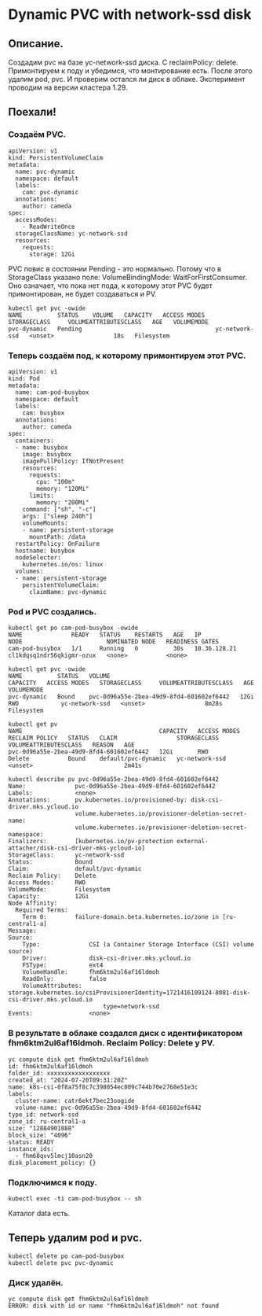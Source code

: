 # Dynamic PVC with network-ssd disk

## Описание.
Создадим pvc на базе yc-network-ssd диска. С reclaimPolicy: delete. Примонтируем к поду и убедимся, что монтирование есть.
После этого удалим pod, pvc. И проверим остался ли диск в облаке.
Эксперимент проводим на версии кластера 1.29.

## Поехали!

### Создаём PVC.
```
apiVersion: v1
kind: PersistentVolumeClaim
metadata:
  name: pvc-dynamic
  namespace: default
  labels:
    cam: pvc-dynamic
  annotations:
    author: cameda
spec:
  accessModes:
    - ReadWriteOnce
  storageClassName: yc-network-ssd
  resources:
    requests:
      storage: 12Gi
```
PVC повис в состоянии Pending - это нормально. Потому что в StorageClass указано поле: VolumeBindingMode: WaitForFirstConsumer.
Оно означает, что пока нет пода, к которому этот PVC будет примонтирован, не будет создаваться и PV.
```
kubectl get pvc -owide
NAME          STATUS    VOLUME   CAPACITY   ACCESS MODES   STORAGECLASS     VOLUMEATTRIBUTESCLASS   AGE   VOLUMEMODE
pvc-dynamic   Pending                                      yc-network-ssd   <unset>                 18s   Filesystem
```
### Теперь создаём под, к которому примонтируем этот PVC.
```
apiVersion: v1
kind: Pod
metadata:
  name: cam-pod-busybox
  namespace: default
  labels:
    cam: busybox
  annotations:
    author: cameda
spec:
  containers:
  - name: busybox
    image: busybox
    imagePullPolicy: IfNotPresent
    resources:
      requests:
        cpu: "100m"
        memory: "120Mi"
      limits:
        memory: "200Mi"
    command: ["sh", "-c"]
    args: ["sleep 240h"]
    volumeMounts:
    - name: persistent-storage
      mountPath: /data
  restartPolicy: OnFailure
  hostname: busybox
  nodeSelector:
    kubernetes.io/os: linux
  volumes:
  - name: persistent-storage
    persistentVolumeClaim:
      claimName: pvc-dynamic
```

### Pod и PVC создались.
```
kubectl get po cam-pod-busybox -owide
NAME              READY   STATUS    RESTARTS   AGE   IP             NODE                        NOMINATED NODE   READINESS GATES
cam-pod-busybox   1/1     Running   0          30s   10.36.128.21   cl1kdqsq1ndr56qkigmr-ozux   <none>           <none>

kubectl get pvc -owide
NAME          STATUS   VOLUME                                     CAPACITY   ACCESS MODES   STORAGECLASS     VOLUMEATTRIBUTESCLASS   AGE     VOLUMEMODE
pvc-dynamic   Bound    pvc-0d96a55e-2bea-49d9-8fd4-601602ef6442   12Gi       RWO            yc-network-ssd   <unset>                 8m28s   Filesystem

kubectl get pv
NAME                                       CAPACITY   ACCESS MODES   RECLAIM POLICY   STATUS   CLAIM                 STORAGECLASS     VOLUMEATTRIBUTESCLASS   REASON   AGE
pvc-0d96a55e-2bea-49d9-8fd4-601602ef6442   12Gi       RWO            Delete           Bound    default/pvc-dynamic   yc-network-ssd   <unset>                          2m41s

kubectl describe pv pvc-0d96a55e-2bea-49d9-8fd4-601602ef6442
Name:              pvc-0d96a55e-2bea-49d9-8fd4-601602ef6442
Labels:            <none>
Annotations:       pv.kubernetes.io/provisioned-by: disk-csi-driver.mks.ycloud.io
                   volume.kubernetes.io/provisioner-deletion-secret-name:
                   volume.kubernetes.io/provisioner-deletion-secret-namespace:
Finalizers:        [kubernetes.io/pv-protection external-attacher/disk-csi-driver-mks-ycloud-io]
StorageClass:      yc-network-ssd
Status:            Bound
Claim:             default/pvc-dynamic
Reclaim Policy:    Delete
Access Modes:      RWO
VolumeMode:        Filesystem
Capacity:          12Gi
Node Affinity:
  Required Terms:
    Term 0:        failure-domain.beta.kubernetes.io/zone in [ru-central1-a]
Message:
Source:
    Type:              CSI (a Container Storage Interface (CSI) volume source)
    Driver:            disk-csi-driver.mks.ycloud.io
    FSType:            ext4
    VolumeHandle:      fhm6ktm2ul6af16ldmoh
    ReadOnly:          false
    VolumeAttributes:      storage.kubernetes.io/csiProvisionerIdentity=1721416109124-8081-disk-csi-driver.mks.ycloud.io
                           type=network-ssd
Events:                <none>
```

### В результате в облаке создался диск с идентификатором fhm6ktm2ul6af16ldmoh. Reclaim Policy: Delete у PV.
```
yc compute disk get fhm6ktm2ul6af16ldmoh
id: fhm6ktm2ul6af16ldmoh
folder_id: xxxxxxxxxxxxxxxxxx
created_at: "2024-07-20T09:31:20Z"
name: k8s-csi-0f8a75f8c7c398054ec809c744b70e2768e51e3c
labels:
  cluster-name: catr6ekt7bec23oogide
  volume-name: pvc-0d96a55e-2bea-49d9-8fd4-601602ef6442
type_id: network-ssd
zone_id: ru-central1-a
size: "12884901888"
block_size: "4096"
status: READY
instance_ids:
  - fhm68qvv5lmcj10asn20
disk_placement_policy: {}
```

### Подключимся к поду.
```
kubectl exec -ti cam-pod-busybox -- sh
```
Каталог data есть.

## Теперь удалим pod и pvc.
```
kubectl delete po cam-pod-busybox
kubectl delete pvc pvc-dynamic
```

### Диск удалён.
```
yc compute disk get fhm6ktm2ul6af16ldmoh
ERROR: disk with id or name "fhm6ktm2ul6af16ldmoh" not found
```

